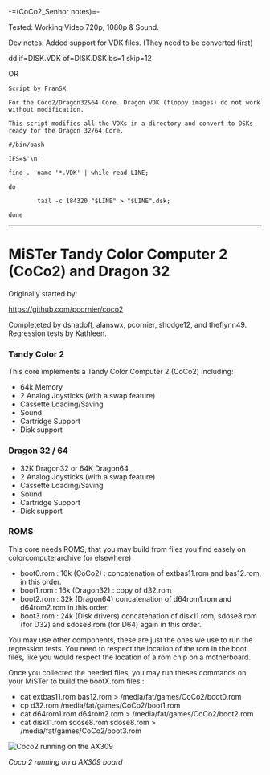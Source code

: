 -=(CoCo2_Senhor notes)=-

Tested: Working Video 720p, 1080p & Sound.

Dev notes: Added support for VDK files. (They need to be converted first)

dd if=DISK.VDK of=DISK.DSK bs=1 skip=12

OR

```
Script by FranSX

For the Coco2/Dragon32&64 Core. Dragon VDK (floppy images) do not work without modification. 

This script modifies all the VDKs in a directory and convert to DSKs ready for the Dragon 32/64 Core.

#/bin/bash

IFS=$'\n'

find . -name '*.VDK' | while read LINE;

do

        tail -c 184320 "$LINE" > "$LINE".dsk;

done
```
___
# MiSTer Tandy Color Computer 2 (CoCo2)  and Dragon 32

Originally started by:

https://github.com/pcornier/coco2

Completeted by dshadoff, alanswx,  pcornier, shodge12, and theflynn49.
Regression tests by Kathleen.

### Tandy Color 2

This core implements a Tandy Color Computer 2 (CoCo2) including:
 * 64k Memory
 * 2 Analog Joysticks (with a swap feature)
 * Cassette Loading/Saving
 * Sound
 * Cartridge Support
 * Disk support

### Dragon 32 / 64

 * 32K Dragon32 or 64K Dragon64
 * 2 Analog Joysticks (with a swap feature)
 * Cassette Loading/Saving
 * Sound
 * Cartridge Support
 * Disk support

### ROMS

This core needs ROMS, that you may build from files you find easely on colorcomputerarchive (or elsewhere)

 * boot0.rom : 16k (CoCo2) : concatenation of extbas11.rom and bas12.rom, in this order.
 * boot1.rom : 16k (Dragon32) : copy of d32.rom
 * boot2.rom : 32k (Dragon64) concatenation of d64rom1.rom and d64rom2.rom in this order.
 * boot3.rom : 24k (Disk drivers) concatenation of disk11.rom, sdose8.rom (for D32) and sdose8.rom (for D64) again in this order.

You may use other components, these are just the ones we use to run the regression tests. You need to respect the location of the rom in the boot files, like you would respect the location of a rom chip on a motherboard.

Once you collected the needed files, you may run theses commands on your MiSTer to build the bootX.rom files :

 * cat extbas11.rom bas12.rom > /media/fat/games/CoCo2/boot0.rom
 * cp d32.rom  /media/fat/games/CoCo2/boot1.rom 
 * cat d64rom1.rom d64rom2.rom > /media/fat/games/CoCo2/boot2.rom
 * cat disk11.rom sdose8.rom sdose8.rom > /media/fat/games/CoCo2/boot3.rom

![Coco2 running on the AX309](photo.jpg)

*Coco 2 running on a AX309 board*
